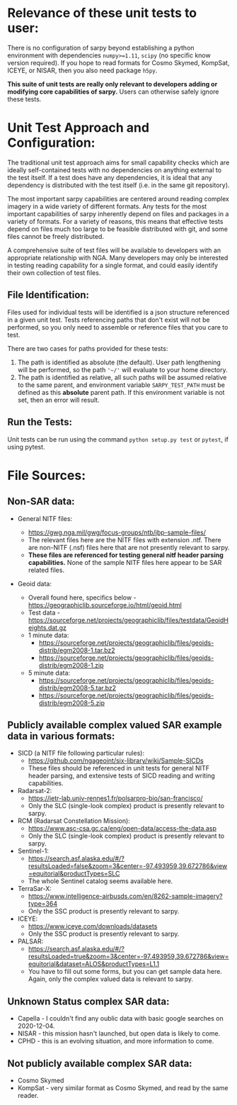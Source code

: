 Relevance of these unit tests to user:
======================================
There is no configuration of sarpy beyond establishing a python environment with 
dependencies `numpy>=1.11`, `scipy` (no specific know version required). If you 
hope to read formats for Cosmo Skymed, KompSat, ICEYE, or NISAR, then you also 
need package `h5py`. 

**This suite of unit tests are really only relevant to developers adding or modifying 
core capabilities of sarpy.** Users can otherwise safely ignore these tests.


Unit Test Approach and Configuration:
=====================================
The traditional unit test approach aims for small capability checks which are ideally 
self-contained tests with no dependencies on anything external to the test itself. 
If a test does have any dependencies, it is ideal that any dependency is distributed 
with the test itself (i.e. in the same git repository).

The most important sarpy capabilities are centered around reading complex imagery 
in a wide variety of different formats. Any tests for the most important capabilities 
of sarpy inherently depend on files and packages in a variety of formats. For a variety 
of reasons, this means that effective tests depend on files much too large to be 
feasible distributed with git, and some files cannot be freely distributed. 

A comprehensive suite of test files will be available to developers with an 
appropriate relationship with NGA. Many developers may only be interested in 
testing reading capability for a single format, and could easily identify their 
own collection of test files.

File Identification:
--------------------
Files used for individual tests will be identified is a json structure referenced 
in a given unit test. Tests referencing paths that don't exist will not be performed, 
so you only need to assemble or reference files that you care to test. 

There are two cases for paths provided for these tests:
1. The path is identified as absolute (the default). User path lengthening will be 
   performed, so the path `'~/'` will evaluate to your home directory. 
2. The path is identified as relative, all such paths will be assumed relative to 
   the same parent, and environment variable `SARPY_TEST_PATH` must be defined as 
   this **absolute** parent path. If this environment variable is not set, then an 
   error will result.

Run the Tests:
--------------
Unit tests can be run using the command `python setup.py test` or `pytest`, if 
using pytest.


File Sources:
=============

Non-SAR data:
-------------
- General NITF files:
    - https://gwg.nga.mil/gwg/focus-groups/ntb/jbp-sample-files/
    - The relevant files here are the NITF files with extension .ntf. There are
      non-NITF (.nsf) files here that are not presently relevant to sarpy.
    - **These files are referenced for testing general nitf header parsing capabilities.**
      None of the sample NITF files here appear to be SAR related files.

- Geoid data:
    - Overall found here, specifics below - https://geographiclib.sourceforge.io/html/geoid.html
    - Test data - https://sourceforge.net/projects/geographiclib/files/testdata/GeoidHeights.dat.gz
    - 1 minute data:
        + https://sourceforge.net/projects/geographiclib/files/geoids-distrib/egm2008-1.tar.bz2
	    + https://sourceforge.net/projects/geographiclib/files/geoids-distrib/egm2008-1.zip
    - 5 minute data:
	    + https://sourceforge.net/projects/geographiclib/files/geoids-distrib/egm2008-5.tar.bz2
	    + https://sourceforge.net/projects/geographiclib/files/geoids-distrib/egm2008-5.zip

Publicly available complex valued SAR example data in various formats:
----------------------------------------------------------------------
- SICD (a NITF file following particular rules):
    + https://github.com/ngageoint/six-library/wiki/Sample-SICDs
    + These files should be referenced in unit tests for general NITF header parsing,
      and extensive tests of SICD reading and writing capabilities.
- Radarsat-2:
    + https://ietr-lab.univ-rennes1.fr/polsarpro-bio/san-francisco/
    + Only the SLC (single-look complex) product is presently relevant to sarpy.
- RCM (Radarsat Constellation Mission):
    + https://www.asc-csa.gc.ca/eng/open-data/access-the-data.asp
    + Only the SLC (single-look complex) product is presently relevant to sarpy.
- Sentinel-1:
    + https://search.asf.alaska.edu/#/?resultsLoaded=false&zoom=3&center=-97.493959,39.672786&view=equitorial&productTypes=SLC
    + The whole Sentinel catalog seems available here.
- TerraSar-X:
    + https://www.intelligence-airbusds.com/en/8262-sample-imagery?type=364
    + Only the SSC product is presently relevant to sarpy.
- ICEYE:
    + https://www.iceye.com/downloads/datasets
    + Only the SSC product is presently relevant to sarpy.
- PALSAR:
    + https://search.asf.alaska.edu/#/?resultsLoaded=true&zoom=3&center=-97.493959,39.672786&view=equitorial&dataset=ALOS&productTypes=L1.1
    + You have to fill out some forms, but you can get sample data here.
      Again, only the complex valued data is relevant to sarpy.

Unknown Status complex SAR data:
--------------------------------
- Capella - I couldn't find any oublic data with basic google searches on 2020-12-04.
- NISAR - this mission hasn't launched, but open data is likely to come.
- CPHD - this is an evolving situation, and more information to come.

Not publicly available complex SAR data:
----------------------------------------
- Cosmo Skymed
- KompSat - very similar format as Cosmo Skymed, and read by the same reader.
